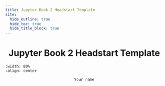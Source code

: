 ```yaml
---
title: Jupyter Book 2 Headstart Template
site:
  hide_outline: true
  hide_toc: true
  hide_title_block: true
---
```


<div style="text-align: center">

# Jupyter Book 2 Headstart Template

</div>

```{figure} pdf_template_book/Cover.PNG
:width: 80%
:align: center
```

<div style="text-align: center", font-size: 1.2em>

    Your name

</div>